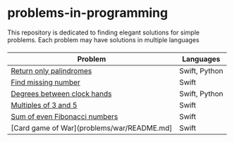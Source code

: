 # problems-in-programming

This repository is dedicated to finding elegant solutions for simple problems. Each problem may have solutions in multiple languages

####

| Problem	| Languages  	|
|---	|---	|
| [Return only palindromes](problems/palindromes/README.md) |   Swift, Python	   |
| [Find missing number](problems/missing_number/README.md) |   Swift	   |
| [Degrees between clock hands](problems/clock_hands/README.md) |   Swift, Python	   |
| [Multiples of 3 and 5](problems/multiples_of_3_and_5/README.md) |   Swift	   |
| [Sum of even Fibonacci numbers](problems/even_fibonacci/README.md) |   Swift	   |
| [Card game of War](problems/war/README.md] | Swift |
